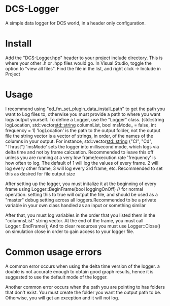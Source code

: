 # DCS-Logger
 A simple data logger for DCS world, in a header only configuration.

# Install
Add the "DCS-Logger.hpp" header to your project include directory. This is where your other .h or .hpp files would go. In Visual Studio, toggle the option to "view all files". Find the file in the list, and right click -> Include in Project

# Usage
I recommend using "ed_fm_set_plugin_data_install_path" to get the path you want to Log files to, otherwise you must provide a path to where you want logs output yourself. 
To define a Logger, use the "Logger" class. (std::string logLocation, std::vector<std::string> columnList, bool msMode_ = false, int frequency = 1)
'logLocation' is the path to the output folder, not the output file
the string vector is a vector of strings, in order, of the names of the columns in your output. For instance, std::vector<std::string> {"Cl", "Cd", "Thrust"}
'msMode' sets the logger into millisecond mode, which logs via delta time and not by frame calcuation. Recommended to leave this off unless you are running at a very low frame/execution rate
'frequency' is how often to log. The default of 1 will log the values of every frame. 2 will log every other frame, 3 will log every 3rd frame, etc. Recommended to set this as desired for file output size

After setting up the logger, you must initalize it at the beginning of every frame using Logger::BeginFrame(bool loggingOnOff) // for normal operation. setting this to true will output the file, and should be used as a "master" debug setting across all loggers.Recommended to be a private variable in your own class handled as an input or something similar

After that, you must log variables in the order that you listed them in the "columnsList" string vector. 
At the end of the frame, you must call Logger::EndFrame();
And to clear resources you must use Logger::Close() on simulation close in order to gain access to your logger file.

# Common usage errors
A common error occurs when using the delta time version of the logger. a double is not accurate enough to obtain good graph results, hence it is suggested to use the default mode of the logger.

Another common error occurs when the path you are pointing to has folders that don't exist. You must create the folder you want the output path to be. Otherwise, you will get an exception and it will not log.
